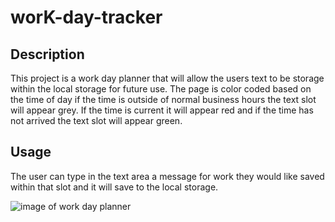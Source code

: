 # worK-day-tracker

## Description
This project is a work day planner that will allow the users text to be storage within the local storage for future use.  The page is color coded based on the time of day if the time is outside of normal business hours the text slot will appear grey. If the time is current it will appear red and if the time has not arrived the text slot will appear green. 



## Usage
The user can type in the text area a message for work they would like saved within that slot and it will save to the local storage.

![image of work day planner](./Assets/img/Screenshot%202024-01-06%20at%206.07.37 PM.png)

